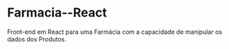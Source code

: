 # Farmacia--React
 Front-end em React para uma Farmácia com a capacidade de manipular os dados dos Produtos.
